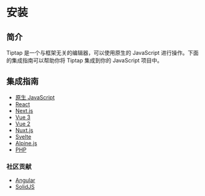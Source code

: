 # 安装

## 简介

Tiptap 是一个与框架无关的编辑器，可以使用原生的 JavaScript 进行操作。下面的集成指南可以帮助你将 Tiptap 集成到你的 JavaScript 项目中。

## 集成指南

- [原生 JavaScript](/installation/vanilla-javascript)
- [React](/installation/react)
- [Next.js](/installation/nextjs)
- [Vue 3](/installation/vue3)
- [Vue 2](/installation/vue2)
- [Nuxt.js](/installation/nuxt)
- [Svelte](/installation/svelte)
- [Alpine.js](/installation/alpine)
- [PHP](/installation/php)
<!-- [CDN](/installation/cdn)-->

### 社区贡献

- [Angular](https://github.com/sibiraj-s/ngx-tiptap)
- [SolidJS](https://github.com/LXSMNSYC/solid-tiptap)